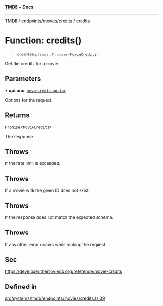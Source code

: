 [**TMDB**](../../../../README.md) • **Docs**

***

[TMDB](../../../../README.md) / [endpoints/movies/credits](../README.md) / credits

# Function: credits()

> **credits**(`options`): `Promise`\<[`MovieCredits`](../../../../structs/Schemas/type-aliases/MovieCredits.md)\>

Get the credits for a movie.

## Parameters

• **options**: [`MovieCreditsOption`](../type-aliases/MovieCreditsOption.md)

Options for the request.

## Returns

`Promise`\<[`MovieCredits`](../../../../structs/Schemas/type-aliases/MovieCredits.md)\>

The response.

## Throws

If the rate limit is exceeded.

## Throws

If a movie with the given ID does not exist.

## Throws

If the response does not match the expected schema.

## Throws

If any other error occurs while making the request.

## See

https://developer.themoviedb.org/reference/movie-credits

## Defined in

[src/systems/tmdb/endpoints/movies/credits.ts:39](https://github.com/Norviah/media-hub/blob/b0accce5c447ccf1a18696f3cb0baef1f5bd16be/src/systems/tmdb/endpoints/movies/credits.ts#L39)
